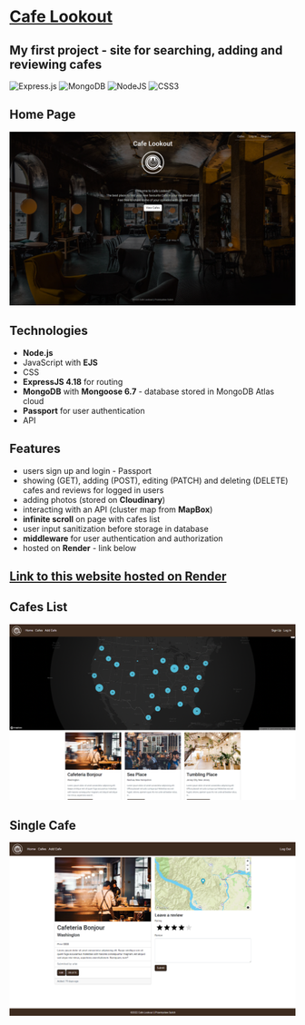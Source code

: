 # [Cafe Lookout](https://cafelookout.onrender.com/) 
## My first project - site for searching, adding and reviewing cafes

![Express.js](https://img.shields.io/badge/express.js-%23404d59.svg?style=for-the-badge&logo=express&logoColor=%2361DAFB)
![MongoDB](https://img.shields.io/badge/MongoDB-%234ea94b.svg?style=for-the-badge&logo=mongodb&logoColor=white)
![NodeJS](https://img.shields.io/badge/node.js-6DA55F?style=for-the-badge&logo=node.js&logoColor=white)
![CSS3](https://img.shields.io/badge/css3-%231572B6.svg?style=for-the-badge&logo=css3&logoColor=white)


## Home Page

![Home Page](https://github.com/ArlatPS/cafeLookout/blob/master/pictures/home.png?raw=true)

## Technologies

- **Node.js**
- JavaScript with **EJS**
- CSS
- **ExpressJS 4.18** for routing
- **MongoDB** with **Mongoose 6.7** - database stored in MongoDB Atlas cloud
- **Passport** for user authentication
- API

## Features
- users sign up and login - Passport
- showing (GET), adding (POST), editing (PATCH) and deleting (DELETE) cafes and reviews for logged in users
- adding photos (stored on **Cloudinary**)
- interacting with an API (cluster map from **MapBox**)
- **infinite scroll** on page with cafes list
- user input sanitization before storage in database
- **middleware** for user authentication and authorization 
- hosted on **Render** - link below

## [Link to this website hosted on Render](https://cafelookout.onrender.com/)

## Cafes List
![Cafes List](https://github.com/ArlatPS/cafeLookout/blob/master/pictures/cafes.png?raw=true)

## Single Cafe
![Single Cafe](https://github.com/ArlatPS/cafeLookout/blob/master/pictures/cafe.png?raw=true)